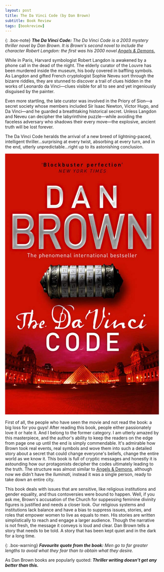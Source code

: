 ```yaml
---
layout: post
title: The Da Vinci Code (by Dan Brown)
subtitle: Book Review 
tags: [bookreview]
---
```


{: .box-note}
***The Da Vinci Code:*** *The Da Vinci Code is a 2003 mystery thriller novel by Dan Brown. It is Brown's second novel to include the character Robert Langdon: the first was his 2000 novel <a href="https://www.inchoate.me/2020-06-03-angels-and-demons-book-review/">Angels & Demons.</a>*

While in Paris, Harvard symbologist Robert Langdon is awakened by a phone call in the dead of the night. The elderly curator of the Louvre has been murdered inside the museum, his body covered in baffling symbols. As Langdon and gifted French cryptologist Sophie Neveu sort through the bizarre riddles, they are stunned to discover a trail of clues hidden in the works of Leonardo da Vinci—clues visible for all to see and yet ingeniously disguised by the painter.

Even more startling, the late curator was involved in the Priory of Sion—a secret society whose members included Sir Isaac Newton, Victor Hugo, and Da Vinci—and he guarded a breathtaking historical secret. Unless Langdon and Neveu can decipher the labyrinthine puzzle—while avoiding the faceless adversary who shadows their every move—the explosive, ancient truth will be lost forever.

The Da Vinci Code heralds the arrival of a new breed of lightning-paced, intelligent thriller…surprising at every twist, absorbing at every turn, and in the end, utterly unpredictable…right up to its astonishing conclusion.

<img src="/books/images/DaVinci.png" alt="The Da Vinci Code"/>
 
First of all, the people who have seen the movie and not read the book: a big loss for you guys! After reading this book, people either passionately love it or hate it. And I belong to the former category. I am utterly amazed by this masterpiece, and the author's ability to keep the readers on the edge from page one up until the end is simply commendable. It's admirable how Brown took real events, real symbols and wove them into such a detailed story about a secret that could change everyone's beliefs, change the entire world as we know it. This book is full of cryptic messages and honestly it is astounding how our protagonists decipher the codes ultimately leading to the truth. The structure was almost similar to <a href="https://www.inchoate.me/2020-06-03-angels-and-demons-book-review/">Angels & Demons</a>, although now we didn't have the *lluminati*, instead it was a single person, ready to take down an entire city.

This book deals with issues that are sensitive, like religious institutions and gender equality, and thus contoversies were bound to happen. Well, if you ask me, Brown's accusation of the Church for suppessing feminine divinity figures is justified and needs a closer look. Our religious systems and institutions lack balance and have a bias to suppress issues, stories, and roles that empower women to live as equals to men. His stories are written simplistically to reach and engage a larger audience. Though the narrative is not fresh, the message it conveys is loud and clear. Dan Brown tells a story that needs to be told. A story that has been kept quiet and in the dark for a long time.

{: .box-warning}
***Favourite quote from the book:*** *Men go to far greater lengths to avoid what they fear than to obtain what they desire.*

As Dan Brown books are popularly quoted: ***Thriller writing doesn’t get any better than this.***

